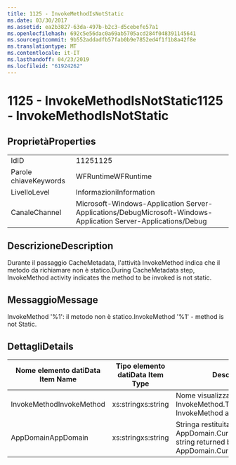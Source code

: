 ```yaml
---
title: 1125 - InvokeMethodIsNotStatic
ms.date: 03/30/2017
ms.assetid: ea2b3827-63da-497b-b2c3-d5cebefe57a1
ms.openlocfilehash: 692c5e56dac0a69ab5705acd284f048391145641
ms.sourcegitcommit: 9b552addadfb57fab0b9e7852ed4f1f1b8a42f8e
ms.translationtype: MT
ms.contentlocale: it-IT
ms.lasthandoff: 04/23/2019
ms.locfileid: "61924262"
---
```

# <a name="1125---invokemethodisnotstatic"></a><span data-ttu-id="12dab-102">1125 - InvokeMethodIsNotStatic</span><span class="sxs-lookup"><span data-stu-id="12dab-102">1125 - InvokeMethodIsNotStatic</span></span>
## <a name="properties"></a><span data-ttu-id="12dab-103">Proprietà</span><span class="sxs-lookup"><span data-stu-id="12dab-103">Properties</span></span>  
  
|||  
|-|-|  
|<span data-ttu-id="12dab-104">Id</span><span class="sxs-lookup"><span data-stu-id="12dab-104">ID</span></span>|<span data-ttu-id="12dab-105">1125</span><span class="sxs-lookup"><span data-stu-id="12dab-105">1125</span></span>|  
|<span data-ttu-id="12dab-106">Parole chiave</span><span class="sxs-lookup"><span data-stu-id="12dab-106">Keywords</span></span>|<span data-ttu-id="12dab-107">WFRuntime</span><span class="sxs-lookup"><span data-stu-id="12dab-107">WFRuntime</span></span>|  
|<span data-ttu-id="12dab-108">Livello</span><span class="sxs-lookup"><span data-stu-id="12dab-108">Level</span></span>|<span data-ttu-id="12dab-109">Informazioni</span><span class="sxs-lookup"><span data-stu-id="12dab-109">Information</span></span>|  
|<span data-ttu-id="12dab-110">Canale</span><span class="sxs-lookup"><span data-stu-id="12dab-110">Channel</span></span>|<span data-ttu-id="12dab-111">Microsoft-Windows-Application Server-Applications/Debug</span><span class="sxs-lookup"><span data-stu-id="12dab-111">Microsoft-Windows-Application Server-Applications/Debug</span></span>|  
  
## <a name="description"></a><span data-ttu-id="12dab-112">Descrizione</span><span class="sxs-lookup"><span data-stu-id="12dab-112">Description</span></span>  
 <span data-ttu-id="12dab-113">Durante il passaggio CacheMetadata, l'attività InvokeMethod indica che il metodo da richiamare non è statico.</span><span class="sxs-lookup"><span data-stu-id="12dab-113">During CacheMetadata step, InvokeMethod activity indicates the method to be invoked is not static.</span></span>  
  
## <a name="message"></a><span data-ttu-id="12dab-114">Messaggio</span><span class="sxs-lookup"><span data-stu-id="12dab-114">Message</span></span>  
 <span data-ttu-id="12dab-115">InvokeMethod '%1': il metodo non è statico.</span><span class="sxs-lookup"><span data-stu-id="12dab-115">InvokeMethod '%1' - method is not Static.</span></span>  
  
## <a name="details"></a><span data-ttu-id="12dab-116">Dettagli</span><span class="sxs-lookup"><span data-stu-id="12dab-116">Details</span></span>  
  
|<span data-ttu-id="12dab-117">Nome elemento dati</span><span class="sxs-lookup"><span data-stu-id="12dab-117">Data Item Name</span></span>|<span data-ttu-id="12dab-118">Tipo elemento dati</span><span class="sxs-lookup"><span data-stu-id="12dab-118">Data Item Type</span></span>|<span data-ttu-id="12dab-119">Descrizione</span><span class="sxs-lookup"><span data-stu-id="12dab-119">Description</span></span>|  
|--------------------|--------------------|-----------------|  
|<span data-ttu-id="12dab-120">InvokeMethod</span><span class="sxs-lookup"><span data-stu-id="12dab-120">InvokeMethod</span></span>|<span data-ttu-id="12dab-121">xs:string</span><span class="sxs-lookup"><span data-stu-id="12dab-121">xs:string</span></span>|<span data-ttu-id="12dab-122">Nome visualizzato dell'attività InvokeMethod.</span><span class="sxs-lookup"><span data-stu-id="12dab-122">The display name of the InvokeMethod activity.</span></span>|  
|<span data-ttu-id="12dab-123">AppDomain</span><span class="sxs-lookup"><span data-stu-id="12dab-123">AppDomain</span></span>|<span data-ttu-id="12dab-124">xs:string</span><span class="sxs-lookup"><span data-stu-id="12dab-124">xs:string</span></span>|<span data-ttu-id="12dab-125">Stringa restituita da AppDomain.CurrentDomain.FriendlyName.</span><span class="sxs-lookup"><span data-stu-id="12dab-125">The string returned by AppDomain.CurrentDomain.FriendlyName.</span></span>|
